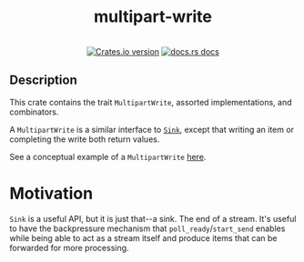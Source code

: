 <h1 align="center">multipart-write</h1>
<br />
<div align="center">
  <!-- Version -->
  <a href="https://crates.io/crates/multipart-write">
    <img src="https://img.shields.io/crates/v/multipart-write.svg?style=flat-square"
    alt="Crates.io version" /></a>
  <!-- Docs -->
  <a href="https://docs.rs/multipart-write">
    <img src="https://img.shields.io/badge/docs-latest-blue.svg?style=flat-square" alt="docs.rs docs" /></a>
</div>

## Description

This crate contains the trait `MultipartWrite`, assorted implementations,
and combinators.

A `MultipartWrite` is a similar interface to [`Sink`], except that writing
an item or completing the write both return values.

See a conceptual example of a `MultipartWrite` [here][example].

# Motivation

`Sink` is a useful API, but it is just that--a sink.  The end of a stream.
It's useful to have the backpressure mechanism that `poll_ready`/`start_send`
enables while being able to act as a stream itself and produce items that
can be forwarded for more processing.

[example]: https://github.com/quasi-coherent/multipart-write/blob/2cfd8bab323132ba3c0caa9f31b33b45d9faf8c1/examples/author.rs
[`Sink`]: https://docs.rs/crate/futures-sink/0.3.31
